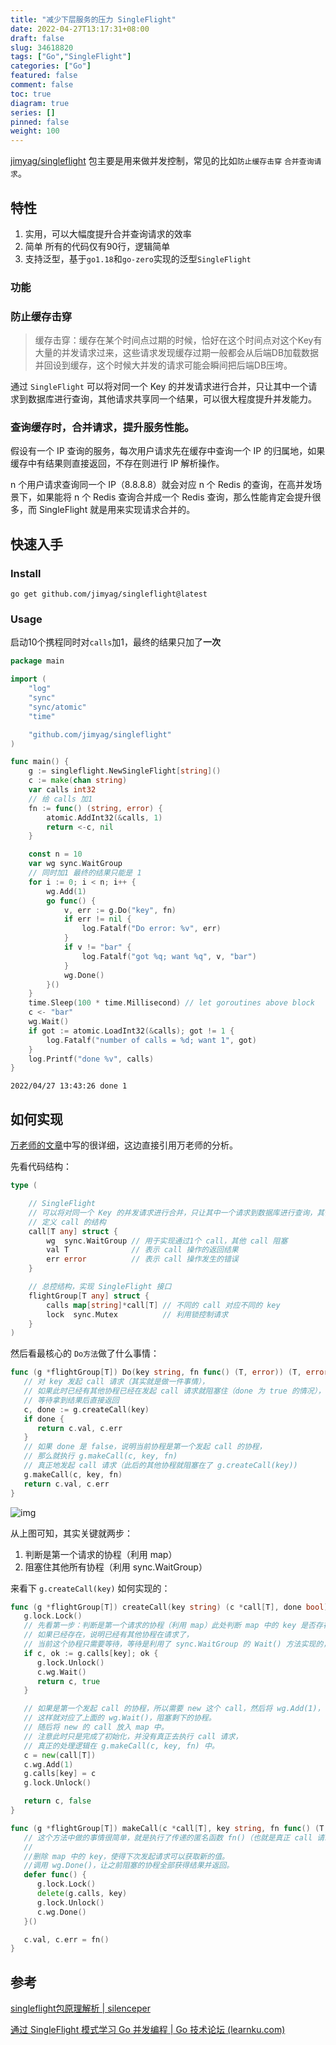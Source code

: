 ```yaml
---
title: "减少下层服务的压力 SingleFlight"
date: 2022-04-27T13:17:31+08:00
draft: false
slug: 34618820
tags: ["Go","SingleFlight"]
categories: ["Go"]
featured: false 
comment: false 
toc: true 
diagram: true 
series: [] 
pinned: false
weight: 100
---
```


[jimyag/singleflight](https://github.com/jimyag/singleflight) 包主要是用来做并发控制，常见的比如`防止缓存击穿` `合并查询请求`。

<!--more-->

## 特性

1. 实用，可以大幅度提升合并查询请求的效率
2. 简单 所有的代码仅有90行，逻辑简单
3. 支持泛型，基于`go1.18`和`go-zero`实现的泛型`SingleFlight`

### 功能

### 防止缓存击穿

> 缓存击穿：缓存在某个时间点过期的时候，恰好在这个时间点对这个Key有大量的并发请求过来，这些请求发现缓存过期一般都会从后端DB加载数据并回设到缓存，这个时候大并发的请求可能会瞬间把后端DB压垮。 

通过 `SingleFlight` 可以将对同一个 Key 的并发请求进行合并，只让其中一个请求到数据库进行查询，其他请求共享同一个结果，可以很大程度提升并发能力。

### 查询缓存时，合并请求，提升服务性能。

假设有一个 IP 查询的服务，每次用户请求先在缓存中查询一个 IP 的归属地，如果缓存中有结果则直接返回，不存在则进行 IP 解析操作。

n 个用户请求查询同一个 IP（8.8.8.8）就会对应 n 个 Redis 的查询，在高并发场景下，如果能将 n 个 Redis 查询合并成一个 Redis 查询，那么性能肯定会提升很多，而 SingleFlight 就是用来实现请求合并的。

## 快速入手

### Install

```shell
go get github.com/jimyag/singleflight@latest
```

### Usage

启动10个携程同时对`calls`加1，最终的结果只加了**一次**

```go
package main

import (
	"log"
	"sync"
	"sync/atomic"
	"time"

	"github.com/jimyag/singleflight"
)

func main() {
	g := singleflight.NewSingleFlight[string]()
	c := make(chan string)
	var calls int32
	// 给 calls 加1
	fn := func() (string, error) {
		atomic.AddInt32(&calls, 1)
		return <-c, nil
	}

	const n = 10
	var wg sync.WaitGroup
	// 同时加1 最终的结果只能是 1
	for i := 0; i < n; i++ {
		wg.Add(1)
		go func() {
			v, err := g.Do("key", fn)
			if err != nil {
				log.Fatalf("Do error: %v", err)
			}
			if v != "bar" {
				log.Fatalf("got %q; want %q", v, "bar")
			}
			wg.Done()
		}()
	}
	time.Sleep(100 * time.Millisecond) // let goroutines above block
	c <- "bar"
	wg.Wait()
	if got := atomic.LoadInt32(&calls); got != 1 {
		log.Fatalf("number of calls = %d; want 1", got)
	}
	log.Printf("done %v", calls)
}
```

```shell
2022/04/27 13:43:26 done 1
```

##  如何实现

[万老师的文章](https://learnku.com/articles/67401)中写的很详细，这边直接引用万老师的分析。

先看代码结构：

```go
type (

	// SingleFlight
	// 可以将对同一个 Key 的并发请求进行合并，只让其中一个请求到数据库进行查询，其他请求共享同一个结果，可以很大程度提升并发能力
	// 定义 call 的结构
	call[T any] struct {
		wg  sync.WaitGroup // 用于实现通过1个 call，其他 call 阻塞
		val T              // 表示 call 操作的返回结果
		err error          // 表示 call 操作发生的错误
	}

	// 总控结构，实现 SingleFlight 接口
	flightGroup[T any] struct {
		calls map[string]*call[T] // 不同的 call 对应不同的 key
		lock  sync.Mutex          // 利用锁控制请求
	}
)
```

然后看最核心的 `Do方法`做了什么事情：

```go
func (g *flightGroup[T]) Do(key string, fn func() (T, error)) (T, error) {
   // 对 key 发起 call 请求（其实就是做一件事情），
   // 如果此时已经有其他协程已经在发起 call 请求就阻塞住（done 为 true 的情况），
   // 等待拿到结果后直接返回
   c, done := g.createCall(key)
   if done {
      return c.val, c.err
   }
   // 如果 done 是 false，说明当前协程是第一个发起 call 的协程，
   // 那么就执行 g.makeCall(c, key, fn)
   // 真正地发起 call 请求（此后的其他协程就阻塞在了 g.createCall(key))
   g.makeCall(c, key, fn)
   return c.val, c.err
}
```

![img](index/FpgXzNwrOw.webp!large)

从上图可知，其实关键就两步：

1. 判断是第一个请求的协程（利用 map）
2. 阻塞住其他所有协程（利用 sync.WaitGroup）

来看下 `g.createCall(key)` 如何实现的：

```go
func (g *flightGroup[T]) createCall(key string) (c *call[T], done bool) {
   g.lock.Lock()
   // 先看第一步：判断是第一个请求的协程（利用 map）此处判断 map 中的 key 是否存在，
   // 如果已经存在，说明已经有其他协程在请求了，
   // 当前这个协程只需要等待，等待是利用了 sync.WaitGroup 的 Wait() 方法实现的，此处还是很巧妙的
   if c, ok := g.calls[key]; ok {
      g.lock.Unlock()
      c.wg.Wait()
      return c, true
   }

   // 如果是第一个发起 call 的协程，所以需要 new 这个 call，然后将 wg.Add(1)，
   // 这样就对应了上面的 wg.Wait()，阻塞剩下的协程。
   // 随后将 new 的 call 放入 map 中。
   // 注意此时只是完成了初始化，并没有真正去执行 call 请求，
   // 真正的处理逻辑在 g.makeCall(c, key, fn) 中。
   c = new(call[T])
   c.wg.Add(1)
   g.calls[key] = c
   g.lock.Unlock()

   return c, false
}
```

```go
func (g *flightGroup[T]) makeCall(c *call[T], key string, fn func() (T, error)) {
   // 这个方法中做的事情很简单，就是执行了传递的匿名函数 fn()（也就是真正 call 请求要做的事情）。最后处理收尾的事情（通过 defer），也是分成两步：
   //
   //删除 map 中的 key，使得下次发起请求可以获取新的值。
   //调用 wg.Done()，让之前阻塞的协程全部获得结果并返回。
   defer func() {
      g.lock.Lock()
      delete(g.calls, key)
      g.lock.Unlock()
      c.wg.Done()
   }()

   c.val, c.err = fn()
}
```

## 参考

[singleflight包原理解析 | silenceper](https://silenceper.com/blog/202003/singleflight/)

[通过 SingleFlight 模式学习 Go 并发编程 | Go 技术论坛 (learnku.com)](https://learnku.com/articles/67401)

